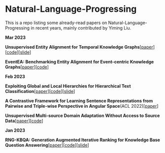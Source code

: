 # Natural-Language-Progressing

This is a repo listing some already-read papers on Natural-Language-Progressing in recent years, mainly contributed by Yiming Liu.

**Mar 2023**

**Unsupervised Entity Alignment for Temporal Knowledge Graphs**[[paper](https://arxiv.org/abs/2302.00796)][[code](https://github.com/zju-daily/dualmatch)][[slide](https://github.com/YiQuanMarx/NLP_paper/blob/main/slide/Unsupervised%20Entity%20Alignment%20for%20Temporal%20Knowledge%20Graphs/Unsupervised%20Entity%20Alignment%20for%20Temporal%20Knowledge%20Graphs.md)]

**EventEA: Benchmarking Entity Alignment for Event-centric Knowledge Graphs**[[paper](https://arxiv.org/abs/2211.02817)][[code](https://github.com/nju-websoft/eventea)]

**Feb 2023**

**Exploiting Global and Local Hierarchies for Hierarchical Text Classification**[[paper](https://arxiv.org/abs/2205.02613)][[code](https://github.com/kongds/hbgl)][[slide](https://github.com/YiQuanMarx/NLP_paper/blob/main/slide/Exploiting%20Global%20and%20Local%20Hierarchies%20for%20Hierarchical%20Text%20Classification/Exploiting%20Global%20and%20Local%20Hierarchies%20for%20Hierarchical%20Text%20Classification.md)]

**A Contrastive Framework for Learning Sentence Representations from Pairwise and Triple-wise Perspective in Angular Space**(ACL 2022)[[paper](https://paperswithcode.com/paper/a-contrastive-framework-for-learning-sentence)]

**Unsupervised Multi-source Domain Adaptation Without Access to Source Data**[[paper](https://arxiv.org/abs/2104.01845)][[code](https://github.com/driptaRC/DECISION)]

**Jan 2023**

**RNG-KBQA: Generation Augmented Iterative Ranking for Knowledge Base Question Answering**[[paper](https://arxiv.org/abs/2109.08678)][[code](https://github.com/salesforce/rng-kbqa)][[slide](https://github.com/YiQuanMarx/NLP_paper/blob/main/slide/RNG-KBQA%20Generation%20Augmented%20Iterative%20Ranking%20for%20Knowledge%20Base%20Question%20Answering/RNG-KBQA%20Generation%20Augmented%20Iterative%20Ranking%20for%20Knowledge%20Base%20Question%20Answering.md)]





